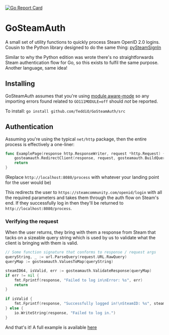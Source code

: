 [![Go Report Card](https://goreportcard.com/badge/github.com/TeddiO/GoSteamAuth)](https://goreportcard.com/report/github.com/TeddiO/GoSteamAuth)
# GoSteamAuth
A small set of utility functions to quickly process Steam OpenID 2.0 logins.
Cousin to the Python library designed to do the same thing: [pySteamSignIn](https://github.com/TeddiO/pySteamSignIn)

Similar to why the Python edition was wrote there's no straightforwards Steam authentication flow for Go, so this exists to fulfil the same purpose. Another language, same idea!

## Installing
GoSteamAuth assumes that you're using [module aware-mode](https://blog.golang.org/go116-module-changes) so any importing errors found related to `GO111MODULE=off` should *not* be reported.

To install: `go install github.com/TeddiO/GoSteamAuth/src`
## Authentication

Assuming you're using the typical `net/http` package, then the entire process is effectively a one-liner:

```go
func ExamplePage(response http.ResponseWriter, request *http.Request) {
    gosteamauth.RedirectClient(response, request, gosteamauth.BuildQueryString("http://localhost:8080/process"))
    return
}
```
(Replace `http://localhost:8080/process` with whatever your landing point for the user would be)

This redirects the user to `https://steamcommunity.com/openid/login` with all the required parameters and takes them through the auth flow on Steam's end. If they successfully log in then they'll be returned to `http://localhost:8080/process`.

### Verifying the request

When the user returns, they bring with them a response from Steam that tacks on a sizeable query string which is used by us to validate what the client is bringing with them is valid.
```go
// Some function signature that conforms to response / request args
queryString, _ := url.ParseQuery(request.URL.RawQuery)
queryMap := gosteamauth.ValuesToMap(queryString)

steamID64, isValid, err := gosteamauth.ValidateResponse(queryMap)
if err != nil {
    fmt.Fprintf(response, "Failed to log in\nError: %s", err)
    return
}
    
if isValid {
    fmt.Fprintf(response, "Successfully logged in!\nSteamID: %s", steamID64)
} else {
    io.WriteString(response, "Failed to log in.")
}
```

And that's it! A full example is available [here](https://github.com/TeddiO/GoSteamAuth/blob/master/example/example.go)